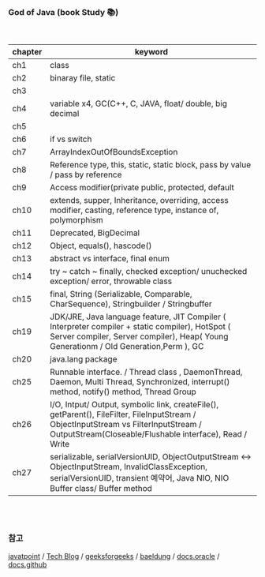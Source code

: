 ### God of Java (book Study 📚)

<br>

| chapter | keyword                                    |
|---------| --------------------------------------------- |
| ch1     | class                 |
| ch2     | binaray file, static |
| ch3     |                  |
| ch4     | variable x4, GC(C++, C, JAVA, float/ double, big decimal |
| ch5     |                  |
| ch6     | if  vs  switch |
| ch7     | ArrayIndexOutOfBoundsException |
| ch8     | Reference type, this, static, static block, pass by value / pass by reference |
| ch9     | Access modifier(private public, protected, default                |
| ch10    | extends, supper, Inheritance, overriding, access modifier, casting, reference type, instance of, polymorphism |
| ch11    | Deprecated, BigDecimal                |
| ch12    | Object, equals(), hascode() |
| ch13    | abstract   vs  interface,  final enum               |
| ch14    | try ~ catch ~ finally, checked exception/ unuchecked exception/ error, throwable class |
| ch15    | final, String (Serializable, Comparable, CharSequence), Stringbuilder / Stringbuffer |
| ch19    | JDK/JRE, Java language feature, JIT Compiler ( Interpreter compiler + static compiler), HotSpot ( Server compiler, Server compiler), Heap( Young Generationm / Old Generation,Perm ), GC |
| ch20    | java.lang package |
| ch25    | Runnable interface. / Thread class , DaemonThread, Daemon, Multi Thread, Synchronized, interrupt() method, notify() method, Thread Group |
| ch26    | I/O, Intput/ Output, symbolic link, createFile(), getParent(), FileFilter, FileInputStream / ObjectInputStream  vs  FilterInputStream / OutputStream(Closeable/Flushable interface), Read / Write
| ch27    | serializable, serialVersionUID, ObjectOutputStream ↔ ObjectInputStream, InvalidClassException, serialVersionUID, transient 예약어, Java NIO, NIO Buffer class/ Buffer method



<br><br>

### 참고 <br>
[javatpoint](https://www.javatpoint.com/java-collections-unmodifiablelist-method) / 
[Tech Blog](https://incheol-jung.gitbook.io/docs/q-and-a/java/string-stringbuffer-stringbuilder) /
[geeksforgeeks](https://www.geeksforgeeks.org/multithreading-in-java/?ref=lbp) /
[baeldung](https://www.baeldung.com/java-thread-safety) /
[docs.oracle](https://docs.oracle.com/javase/tutorial/essential/concurrency/locksync.html) /
[docs.github](https://github.com/eugenp/tutorials/blob/master/core-java-modules/core-java-concurrency-basic/src/main/java/com/baeldung/concurrent/callable/FactorialTask.java)

